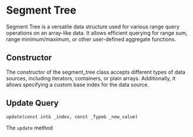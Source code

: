 # Segment Tree

Segment Tree is a versatile data structure used for various range query operations on an array-like data. It allows efficient querying for range sum, range minimum/maximum, or other user-defined aggregate functions.

## Constructor

The constructor of the segment_tree class accepts different types of data sources, including iterators, containers, or plain arrays. Additionally, it allows specifying a custom base index for the data source.

## Update Query
`update(const int& _index, const _Type& _new_value)`

The `update` method 
